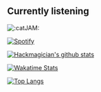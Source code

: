 ## Currently listening

![:catJAM:](https://cdn.discordapp.com/emojis/745354525958996138.gif?v=1)

[![Spotify](https://spotify-github-profile.vercel.app/api/view?uid=948gaxqqryetkwyhbb8arr67m&cover_image=false)](https://open.spotify.com/user/6xpf1w1f5gwyobwxbm07h7fa5)


[![Hackmagician's github stats](https://github-readme-stats.vercel.app/api?username=kageroukw&theme=material-palenight)]()

[![Wakatime Stats](https://github-readme-stats.vercel.app/api/wakatime/?username=minato&theme=material-palenight&layout=compact)]()

[![Top Langs](https://github-readme-stats.vercel.app/api/top-langs/?username=kageroukw&theme=material-palenight&layout=compact)]()
